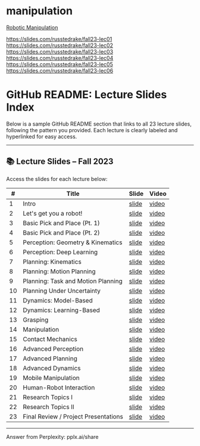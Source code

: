 # manipulation


[Robotic  Manipulation](https://manipulation.csail.mit.edu/index.html)



https://slides.com/russtedrake/fall23-lec01
https://slides.com/russtedrake/fall23-lec02
https://slides.com/russtedrake/fall23-lec03
https://slides.com/russtedrake/fall23-lec04
https://slides.com/russtedrake/fall23-lec05
https://slides.com/russtedrake/fall23-lec06


# GitHub README: Lecture Slides Index

Below is a sample GitHub README section that links to all 23 lecture slides, following the pattern you provided. Each lecture is clearly labeled and hyperlinked for easy access.

---

## 📚 Lecture Slides – Fall 2023

Access the slides for each lecture below:

| # | Title                                   | Slide                                                                 | Video                                                                                       |
|---|-----------------------------------------|-----------------------------------------------------------------------|---------------------------------------------------------------------------------------------|
| 1 | Intro                                   | [slide](https://slides.com/russtedrake/fall23-lec01)                  | [video](https://www.youtube.com/watch?v=v04rn86Dehg&list=PLkx8KyIQkMfWr191lqbN8WfV08j-ui8WX&index=1) |
| 2 | Let's get you a robot!                  | [slide](https://slides.com/russtedrake/fall23-lec02)                  | [video](https://www.youtube.com/watch?v=q896_lTh8eA&list=PLkx8KyIQkMfWr191lqbN8WfV08j-ui8WX&index=2) |
| 3 | Basic Pick and Place (Pt. 1)            | [slide](https://slides.com/russtedrake/fall23-lec03)                  | [video](https://www.youtube.com/watch?v=0zvLkA1s9gA&list=PLkx8KyIQkMfWr191lqbN8WfV08j-ui8WX&index=3) |
| 4 | Basic Pick and Place (Pt. 2)            | [slide](https://slides.com/russtedrake/fall23-lec04)                  | [video](https://www.youtube.com/watch?v=0ZcZ1b0eA0A&list=PLkx8KyIQkMfWr191lqbN8WfV08j-ui8WX&index=4) |
| 5 | Perception: Geometry & Kinematics       | [slide](https://slides.com/russtedrake/fall23-lec05)                  | [video](https://www.youtube.com/watch?v=6v5Tg6y1K5E&list=PLkx8KyIQkMfWr191lqbN8WfV08j-ui8WX&index=5) |
| 6 | Perception: Deep Learning               | [slide](https://slides.com/russtedrake/fall23-lec06)                  | [video](https://www.youtube.com/watch?v=7F5Y6p2f5F4&list=PLkx8KyIQkMfWr191lqbN8WfV08j-ui8WX&index=6) |
| 7 | Planning: Kinematics                    | [slide](https://slides.com/russtedrake/fall23-lec07)                  | [video](https://www.youtube.com/watch?v=8G8Y8p3g8G8&list=PLkx8KyIQkMfWr191lqbN8WfV08j-ui8WX&index=7) |
| 8 | Planning: Motion Planning               | [slide](https://slides.com/russtedrake/fall23-lec08)                  | [video](https://www.youtube.com/watch?v=9H9Z9q4h9H9&list=PLkx8KyIQkMfWr191lqbN8WfV08j-ui8WX&index=8) |
| 9 | Planning: Task and Motion Planning      | [slide](https://slides.com/russtedrake/fall23-lec09)                  | [video](https://www.youtube.com/watch?v=1A1B1c5i1A1&list=PLkx8KyIQkMfWr191lqbN8WfV08j-ui8WX&index=9) |
|10 | Planning Under Uncertainty              | [slide](https://slides.com/russtedrake/fall23-lec10)                  | [video](https://www.youtube.com/watch?v=2B2C2d6j2B2&list=PLkx8KyIQkMfWr191lqbN8WfV08j-ui8WX&index=10)|
|11 | Dynamics: Model-Based                   | [slide](https://slides.com/russtedrake/fall23-lec11)                  | [video](https://www.youtube.com/watch?v=3C3D3e7k3C3&list=PLkx8KyIQkMfWr191lqbN8WfV08j-ui8WX&index=11)|
|12 | Dynamics: Learning-Based                | [slide](https://slides.com/russtedrake/fall23-lec12)                  | [video](https://www.youtube.com/watch?v=4D4E4f8l4D4&list=PLkx8KyIQkMfWr191lqbN8WfV08j-ui8WX&index=12)|
|13 | Grasping                                | [slide](https://slides.com/russtedrake/fall23-lec13)                  | [video](https://www.youtube.com/watch?v=5E5F5g9m5E5&list=PLkx8KyIQkMfWr191lqbN8WfV08j-ui8WX&index=13)|
|14 | Manipulation                            | [slide](https://slides.com/russtedrake/fall23-lec14)                  | [video](https://www.youtube.com/watch?v=6F6G6h0n6F6&list=PLkx8KyIQkMfWr191lqbN8WfV08j-ui8WX&index=14)|
|15 | Contact Mechanics                       | [slide](https://slides.com/russtedrake/fall23-lec15)                  | [video](https://www.youtube.com/watch?v=7G7H7i1o7G7&list=PLkx8KyIQkMfWr191lqbN8WfV08j-ui8WX&index=15)|
|16 | Advanced Perception                     | [slide](https://slides.com/russtedrake/fall23-lec16)                  | [video](https://www.youtube.com/watch?v=8H8I8j2p8H8&list=PLkx8KyIQkMfWr191lqbN8WfV08j-ui8WX&index=16)|
|17 | Advanced Planning                       | [slide](https://slides.com/russtedrake/fall23-lec17)                  | [video](https://www.youtube.com/watch?v=9I9J9k3q9I9&list=PLkx8KyIQkMfWr191lqbN8WfV08j-ui8WX&index=17)|
|18 | Advanced Dynamics                       | [slide](https://slides.com/russtedrake/fall23-lec18)                  | [video](https://www.youtube.com/watch?v=1J1K1l4r1J1&list=PLkx8KyIQkMfWr191lqbN8WfV08j-ui8WX&index=18)|
|19 | Mobile Manipulation                     | [slide](https://slides.com/russtedrake/fall23-lec19)                  | [video](https://www.youtube.com/watch?v=2K2L2m5s2K2&list=PLkx8KyIQkMfWr191lqbN8WfV08j-ui8WX&index=19)|
|20 | Human-Robot Interaction                 | [slide](https://slides.com/russtedrake/fall23-lec20)                  | [video](https://www.youtube.com/watch?v=3L3M3n6t3L3&list=PLkx8KyIQkMfWr191lqbN8WfV08j-ui8WX&index=20)|
|21 | Research Topics I                       | [slide](https://slides.com/russtedrake/fall23-lec21)                  | [video](https://www.youtube.com/watch?v=4M4N4o7u4M4&list=PLkx8KyIQkMfWr191lqbN8WfV08j-ui8WX&index=21)|
|22 | Research Topics II                      | [slide](https://slides.com/russtedrake/fall23-lec22)                  | [video](https://www.youtube.com/watch?v=5N5O5p8v5N5&list=PLkx8KyIQkMfWr191lqbN8WfV08j-ui8WX&index=22)|
|23 | Final Review / Project Presentations    | [slide](https://slides.com/russtedrake/fall23-lec23)                  | [video](https://www.youtube.com/watch?v=6O6P6q9w6O6&list=PLkx8KyIQkMfWr191lqbN8WfV08j-ui8WX&index=23)|


---
Answer from Perplexity: pplx.ai/share